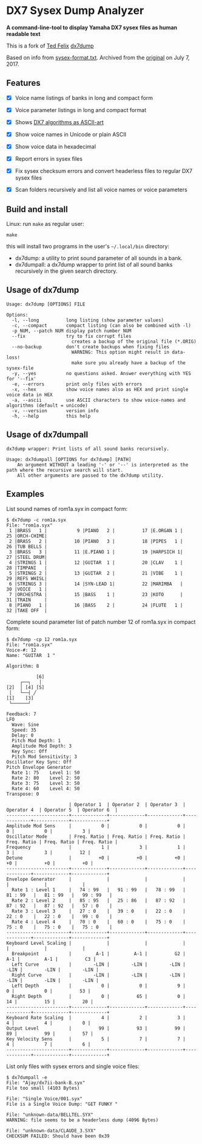 # DX7 Sysex Dump Analyzer

**A command-line-tool to display Yamaha DX7 sysex files as human readable text**

This is a fork of [Ted Felix](http://tedfelix.com/yamaha-dx7/index.html) [dx7dump](https://sourceforge.net/u/tedfelix/dx7dump/ci/master/tree/) 

Based on info from
[sysex-format.txt](https://web.archive.org/web/20170707125228/https://homepages.abdn.ac.uk/mth192/pages/dx7/sysex-format.txt). Archived from the [original](http://homepages.abdn.ac.uk/mth192/pages/dx7/sysex-format.txt) on July 7, 2017.


## Features

- [x] Voice name listings of banks in long and compact form
- [x] Voice parameter listings in long and compact format
- [x] Shows [DX7 algorithms as ASCII-art](https://github.com/lexonic/dx7dump/blob/main/algorithms_ascii/algorithms_unicode.txt)
- [x] Show voice names in Unicode or plain ASCII
- [x] Show voice data in hexadecimal
- [x] Report errors in sysex files
- [x] Fix sysex checksum errors and convert headerless files to regular DX7 sysex files
- [x] Scan folders recursively and list all voice names or voice parameters


## Build and install
	
Linux: run `make` as regular user:

	make

this will install two programs in the user's `~/.local/bin` directory:

* dx7dump: a utility to print sound parameter of all sounds in a bank. 
* dx7dumpall: a dx7dump wrapper to print list of all sound banks recursively in the given search directory.


## Usage of dx7dump

```
Usage: dx7dump [OPTIONS] FILE

Options:
  -l, --long          long listing (show parameter values)
  -c, --compact       compact listing (can also be combined with -l)
  -p NUM, --patch NUM display patch number NUM
  --fix               try to fix corrupt files
                        creates a backup of the original file (*.ORIG)
  --no-backup         don't create backups when fixing files
                        WARNING: This option might result in data-loss!
                        make sure you already have a backup of the sysex-file
  -y, --yes           no questions asked. Answer everything with YES for '--fix'
  -e, --errors        print only files with errors
  -x, --hex           show voice names also as HEX and print single voice data in HEX
  -a, --ascii         use ASCII characters to show voice-names and algorithms (default = unicode)
  -v, --version       version info
  -h, --help          this help
```

## Usage of dx7dumpall

```
dx7dump wrapper: Print lists of all sound banks recursively.

Usage: dx7dumpall [OPTIONS for dx7dump] [PATH]
    An argument WITHOUT a leading '-' or '--' is interpreted as the path where the recursive search will start.
    All other arguments are passed to the dx7dump utility.
```


## Examples

List sound names of rom1a.syx in compact form:

```
$ dx7dump -c rom1a.syx 
File: "rom1a.syx"
 1 |BRASS   1 |           9 |PIANO   2 |          17 |E.ORGAN 1 |          25 |ORCH-CHIME| 
 2 |BRASS   2 |          10 |PIANO   3 |          18 |PIPES   1 |          26 |TUB BELLS | 
 3 |BRASS   3 |          11 |E.PIANO 1 |          19 |HARPSICH 1|          27 |STEEL DRUM| 
 4 |STRINGS 1 |          12 |GUITAR  1 |          20 |CLAV    1 |          28 |TIMPANI   | 
 5 |STRINGS 2 |          13 |GUITAR  2 |          21 |VIBE    1 |          29 |REFS WHISL| 
 6 |STRINGS 3 |          14 |SYN-LEAD 1|          22 |MARIMBA   |          30 |VOICE   1 | 
 7 |ORCHESTRA |          15 |BASS    1 |          23 |KOTO      |          31 |TRAIN     | 
 8 |PIANO   1 |          16 |BASS    2 |          24 |FLUTE   1 |          32 |TAKE OFF  | 
```

Complete sound parameter list of patch number 12 of rom1a.syx in compact form:

```
$ dx7dump -cp 12 rom1a.syx 
File: "rom1a.syx"
Voice-#: 12
Name: "GUITAR  1 "

Algorithm: 8

           [6]
     ┌──┐   │
[2]  │ [4] [5]
 │   └──┤ ╱
[1]    [3]
 └──────┘

Feedback: 7
LFO
  Wave: Sine
  Speed: 35
  Delay: 0
  Pitch Mod Depth: 1
  Amplitude Mod Depth: 3
  Key Sync: Off
  Pitch Mod Sensitivity: 3
Oscillator Key Sync: Off
Pitch Envelope Generator
  Rate 1: 75    Level 1: 50
  Rate 2: 80    Level 2: 50
  Rate 3: 75    Level 3: 50
  Rate 4: 60    Level 4: 50
Transpose: 0

                       | Operator 1  | Operator 2  | Operator 3  | Operator 4  | Operator 5  | Operator 6  |
-----------------------+-------------+-------------+-------------+-------------+-------------+-------------+
Amplitude Mod Sens     |           0 |           0 |           0 |           0 |           0 |           3 |
Oscillator Mode        | Freq. Ratio | Freq. Ratio | Freq. Ratio | Freq. Ratio | Freq. Ratio | Freq. Ratio |
Frequency              |           1 |           3 |           1 |           3 |           3 |          12 |
Detune                 |          +0 |          +0 |          +0 |          +0 |          +0 |          +0 |
-----------------------+-------------+-------------+-------------+-------------+-------------+-------------+
Envelope Generator     |             |             |             |             |             |             |
  Rate 1 : Level 1     |   74 : 99   |   91 : 99   |   78 : 99   |   81 : 99   |   81 : 99   |   99 : 99   |
  Rate 2 : Level 2     |   85 : 95   |   25 : 86   |   87 : 92   |   87 : 92   |   87 : 92   |   57 : 0    |
  Rate 3 : Level 3     |   27 : 0    |   39 : 0    |   22 : 0    |   22 : 0    |   22 : 0    |   99 : 0    |
  Rate 4 : Level 4     |   70 : 0    |   60 : 0    |   75 : 0    |   75 : 0    |   75 : 0    |   75 : 0    |
-----------------------+-------------+-------------+-------------+-------------+-------------+-------------+
Keyboard Level Scaling |             |             |             |             |             |             |
  Breakpoint           |         A-1 |         A-1 |          G2 |         A-1 |         A-1 |          C3 |
  Left Curve           |        -LIN |        -LIN |        -LIN |        -LIN |        -LIN |        -LIN |
  Right Curve          |        -LIN |        -LIN |        -LIN |        -LIN |        -LIN |        -LIN |
  Left Depth           |           0 |           0 |           9 |           0 |           0 |          53 |
  Right Depth          |           0 |          65 |           0 |          14 |          15 |          20 |
-----------------------+-------------+-------------+-------------+-------------+-------------+-------------+
Keyboard Rate Scaling  |           4 |           2 |           3 |           4 |           4 |           0 |
Output Level           |          99 |          93 |          99 |          89 |          99 |          57 |
Key Velocity Sens      |           5 |           7 |           7 |           4 |           7 |           6 |
-----------------------+-------------+-------------+-------------+-------------+-------------+-------------+
```

List only files with sysex errors and single voice files:

```
$ dx7dumpall -e
File: "Ajay/dx7ii-bank-B.syx"
File too small (4103 Bytes)

File: "Single Voice/001.syx"
File is a Single Voice Dump: "GET FUNKY "

File: "unknown-data/BELLTEL.SYX"
WARNING: file seems to be a headerless dump (4096 Bytes)

File: "unknown-data/CLAUDE_3.SYX"
CHECKSUM FAILED: Should have been 0x39
```


